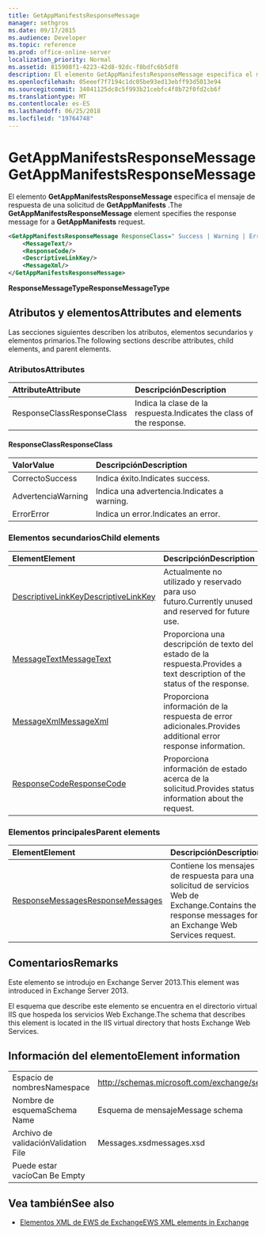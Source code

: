 ```yaml
---
title: GetAppManifestsResponseMessage
manager: sethgros
ms.date: 09/17/2015
ms.audience: Developer
ms.topic: reference
ms.prod: office-online-server
localization_priority: Normal
ms.assetid: 815908f1-4223-42d8-92dc-f8bdfc6b5df8
description: El elemento GetAppManifestsResponseMessage especifica el mensaje de respuesta de una solicitud de GetAppManifests.
ms.openlocfilehash: 05eeef7f7194c1dc05be93ed13ebff93d5013e94
ms.sourcegitcommit: 34041125dc8c5f993b21cebfc4f8b72f0fd2cb6f
ms.translationtype: MT
ms.contentlocale: es-ES
ms.lasthandoff: 06/25/2018
ms.locfileid: "19764748"
---
```

# <a name="getappmanifestsresponsemessage"></a><span data-ttu-id="86bbf-103">GetAppManifestsResponseMessage</span><span class="sxs-lookup"><span data-stu-id="86bbf-103">GetAppManifestsResponseMessage</span></span>

<span data-ttu-id="86bbf-104">El elemento **GetAppManifestsResponseMessage** especifica el mensaje de respuesta de una solicitud de **GetAppManifests** .</span><span class="sxs-lookup"><span data-stu-id="86bbf-104">The **GetAppManifestsResponseMessage** element specifies the response message for a **GetAppManifests** request.</span></span> 
  
```XML
<GetAppManifestsResponseMessage ResponseClass=" Success | Warning | Error ">
    <MessageText/>
    <ResponseCode/>
    <DescriptiveLinkKey/>
    <MessageXml/>
</GetAppManifestsResponseMessage>
```

 <span data-ttu-id="86bbf-105">**ResponseMessageType**</span><span class="sxs-lookup"><span data-stu-id="86bbf-105">**ResponseMessageType**</span></span>
## <a name="attributes-and-elements"></a><span data-ttu-id="86bbf-106">Atributos y elementos</span><span class="sxs-lookup"><span data-stu-id="86bbf-106">Attributes and elements</span></span>

<span data-ttu-id="86bbf-107">Las secciones siguientes describen los atributos, elementos secundarios y elementos primarios.</span><span class="sxs-lookup"><span data-stu-id="86bbf-107">The following sections describe attributes, child elements, and parent elements.</span></span>
  
### <a name="attributes"></a><span data-ttu-id="86bbf-108">Atributos</span><span class="sxs-lookup"><span data-stu-id="86bbf-108">Attributes</span></span>

|<span data-ttu-id="86bbf-109">**Attribute**</span><span class="sxs-lookup"><span data-stu-id="86bbf-109">**Attribute**</span></span>|<span data-ttu-id="86bbf-110">**Descripción**</span><span class="sxs-lookup"><span data-stu-id="86bbf-110">**Description**</span></span>|
|:-----|:-----|
|<span data-ttu-id="86bbf-111">ResponseClass</span><span class="sxs-lookup"><span data-stu-id="86bbf-111">ResponseClass</span></span>  <br/> |<span data-ttu-id="86bbf-112">Indica la clase de la respuesta.</span><span class="sxs-lookup"><span data-stu-id="86bbf-112">Indicates the class of the response.</span></span>  <br/> |
   
#### <a name="responseclass"></a><span data-ttu-id="86bbf-113">ResponseClass</span><span class="sxs-lookup"><span data-stu-id="86bbf-113">ResponseClass</span></span>

|<span data-ttu-id="86bbf-114">**Valor**</span><span class="sxs-lookup"><span data-stu-id="86bbf-114">**Value**</span></span>|<span data-ttu-id="86bbf-115">**Descripción**</span><span class="sxs-lookup"><span data-stu-id="86bbf-115">**Description**</span></span>|
|:-----|:-----|
|<span data-ttu-id="86bbf-116">Correcto</span><span class="sxs-lookup"><span data-stu-id="86bbf-116">Success</span></span>  <br/> |<span data-ttu-id="86bbf-117">Indica éxito.</span><span class="sxs-lookup"><span data-stu-id="86bbf-117">Indicates success.</span></span>  <br/> |
|<span data-ttu-id="86bbf-118">Advertencia</span><span class="sxs-lookup"><span data-stu-id="86bbf-118">Warning</span></span>  <br/> |<span data-ttu-id="86bbf-119">Indica una advertencia.</span><span class="sxs-lookup"><span data-stu-id="86bbf-119">Indicates a warning.</span></span>  <br/> |
|<span data-ttu-id="86bbf-120">Error</span><span class="sxs-lookup"><span data-stu-id="86bbf-120">Error</span></span>  <br/> |<span data-ttu-id="86bbf-121">Indica un error.</span><span class="sxs-lookup"><span data-stu-id="86bbf-121">Indicates an error.</span></span>  <br/> |
   
### <a name="child-elements"></a><span data-ttu-id="86bbf-122">Elementos secundarios</span><span class="sxs-lookup"><span data-stu-id="86bbf-122">Child elements</span></span>

|<span data-ttu-id="86bbf-123">**Element**</span><span class="sxs-lookup"><span data-stu-id="86bbf-123">**Element**</span></span>|<span data-ttu-id="86bbf-124">**Descripción**</span><span class="sxs-lookup"><span data-stu-id="86bbf-124">**Description**</span></span>|
|:-----|:-----|
|[<span data-ttu-id="86bbf-125">DescriptiveLinkKey</span><span class="sxs-lookup"><span data-stu-id="86bbf-125">DescriptiveLinkKey</span></span>](descriptivelinkkey.md) <br/> |<span data-ttu-id="86bbf-126">Actualmente no utilizado y reservado para uso futuro.</span><span class="sxs-lookup"><span data-stu-id="86bbf-126">Currently unused and reserved for future use.</span></span>  <br/> |
|[<span data-ttu-id="86bbf-127">MessageText</span><span class="sxs-lookup"><span data-stu-id="86bbf-127">MessageText</span></span>](messagetext.md) <br/> |<span data-ttu-id="86bbf-128">Proporciona una descripción de texto del estado de la respuesta.</span><span class="sxs-lookup"><span data-stu-id="86bbf-128">Provides a text description of the status of the response.</span></span>  <br/> |
|[<span data-ttu-id="86bbf-129">MessageXml</span><span class="sxs-lookup"><span data-stu-id="86bbf-129">MessageXml</span></span>](messagexml.md) <br/> |<span data-ttu-id="86bbf-130">Proporciona información de la respuesta de error adicionales.</span><span class="sxs-lookup"><span data-stu-id="86bbf-130">Provides additional error response information.</span></span>  <br/> |
|[<span data-ttu-id="86bbf-131">ResponseCode</span><span class="sxs-lookup"><span data-stu-id="86bbf-131">ResponseCode</span></span>](responsecode.md) <br/> |<span data-ttu-id="86bbf-132">Proporciona información de estado acerca de la solicitud.</span><span class="sxs-lookup"><span data-stu-id="86bbf-132">Provides status information about the request.</span></span>  <br/> |
   
### <a name="parent-elements"></a><span data-ttu-id="86bbf-133">Elementos principales</span><span class="sxs-lookup"><span data-stu-id="86bbf-133">Parent elements</span></span>

|<span data-ttu-id="86bbf-134">**Element**</span><span class="sxs-lookup"><span data-stu-id="86bbf-134">**Element**</span></span>|<span data-ttu-id="86bbf-135">**Descripción**</span><span class="sxs-lookup"><span data-stu-id="86bbf-135">**Description**</span></span>|
|:-----|:-----|
|[<span data-ttu-id="86bbf-136">ResponseMessages</span><span class="sxs-lookup"><span data-stu-id="86bbf-136">ResponseMessages</span></span>](responsemessages.md) <br/> |<span data-ttu-id="86bbf-137">Contiene los mensajes de respuesta para una solicitud de servicios Web de Exchange.</span><span class="sxs-lookup"><span data-stu-id="86bbf-137">Contains the response messages for an Exchange Web Services request.</span></span>  <br/> |
   
## <a name="remarks"></a><span data-ttu-id="86bbf-138">Comentarios</span><span class="sxs-lookup"><span data-stu-id="86bbf-138">Remarks</span></span>

<span data-ttu-id="86bbf-139">Este elemento se introdujo en Exchange Server 2013.</span><span class="sxs-lookup"><span data-stu-id="86bbf-139">This element was introduced in Exchange Server 2013.</span></span>
  
<span data-ttu-id="86bbf-140">El esquema que describe este elemento se encuentra en el directorio virtual IIS que hospeda los servicios Web Exchange.</span><span class="sxs-lookup"><span data-stu-id="86bbf-140">The schema that describes this element is located in the IIS virtual directory that hosts Exchange Web Services.</span></span>
  
## <a name="element-information"></a><span data-ttu-id="86bbf-141">Información del elemento</span><span class="sxs-lookup"><span data-stu-id="86bbf-141">Element information</span></span>

|||
|:-----|:-----|
|<span data-ttu-id="86bbf-142">Espacio de nombres</span><span class="sxs-lookup"><span data-stu-id="86bbf-142">Namespace</span></span>  <br/> |http://schemas.microsoft.com/exchange/services/2006/messages  <br/> |
|<span data-ttu-id="86bbf-143">Nombre de esquema</span><span class="sxs-lookup"><span data-stu-id="86bbf-143">Schema Name</span></span>  <br/> |<span data-ttu-id="86bbf-144">Esquema de mensaje</span><span class="sxs-lookup"><span data-stu-id="86bbf-144">Message schema</span></span>  <br/> |
|<span data-ttu-id="86bbf-145">Archivo de validación</span><span class="sxs-lookup"><span data-stu-id="86bbf-145">Validation File</span></span>  <br/> |<span data-ttu-id="86bbf-146">Messages.xsd</span><span class="sxs-lookup"><span data-stu-id="86bbf-146">messages.xsd</span></span>  <br/> |
|<span data-ttu-id="86bbf-147">Puede estar vacío</span><span class="sxs-lookup"><span data-stu-id="86bbf-147">Can Be Empty</span></span>  <br/> ||
   
## <a name="see-also"></a><span data-ttu-id="86bbf-148">Vea también</span><span class="sxs-lookup"><span data-stu-id="86bbf-148">See also</span></span>



- [<span data-ttu-id="86bbf-149">Elementos XML de EWS de Exchange</span><span class="sxs-lookup"><span data-stu-id="86bbf-149">EWS XML elements in Exchange</span></span>](ews-xml-elements-in-exchange.md)

